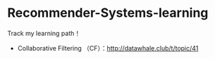 # Recommender-Systems-learning

Track my learning path！

- Collaborative Filtering （CF）：http://datawhale.club/t/topic/41
